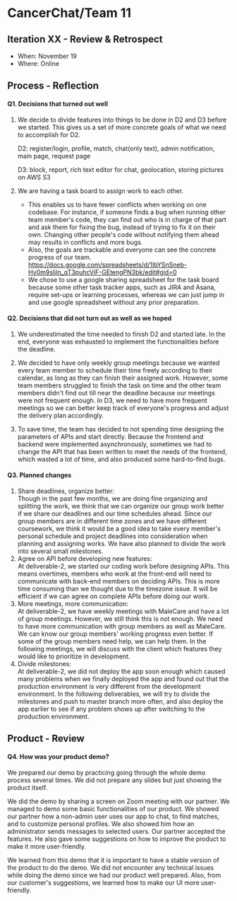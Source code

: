 # CancerChat/Team 11

## Iteration XX - Review & Retrospect

 * When: November 19
 * Where: Online

## Process - Reflection


#### Q1. Decisions that turned out well

 
1. We decide to divide features into things to be done in D2 and D3 before we started. This gives us a set of more concrete goals of what we need to accomplish for D2. 

    D2: register/login, profile, match, chat(only text), admin notification, main page, request page

    D3: block, report, rich text editor for chat, geolocation, storing pictures on AWS S3

2. We are having a task board to assign work to each other. 
    - This enables us to have fewer conflicts when working on one codebase. For instance, if someone finds a bug when running other team member's code, they can find out who is in charge of that part and ask them for fixing the bug, instead of trying to fix it on their own. Changing other people's code without notifying them ahead may results in conflicts and more bugs.
    - Also, the goals are trackable and everyone can see the concrete progress of our team. https://docs.google.com/spreadsheets/d/1IbYSnSneb-Hv0m9sljIn_qT3puhcViF-GEtengPN3bk/edit#gid=0 
    - We chose to use a google sharing spreadsheet for the task board because some other task tracker apps, such as JIRA and Asana, require set-ups or learning processes, whereas we can just jump in and use google spreadsheet without any prior preparation. 


#### Q2. Decisions that did not turn out as well as we hoped

1. We underestimated the time needed to finish D2 and started late. In the end, everyone was exhausted to implement the functionalities before the deadline. 

2. We decided to have only weekly group meetings because we wanted every team member to schedule their time freely according to their calendar, as long as they can finish their assigned work. However, some team members struggled to finish the task on time and the other team members didn't find out till near the deadline because our meetings were not frequent enough. In D3, we need to have more frequent meetings so we can better keep track of everyone's progress and adjust the delivery plan accordingly. 

3. To save time, the team has decided to not spending time designing the parameters of APIs and start directly. Because the frontend and backend were implemented asynchronously, sometimes we had to change the API that has been written to meet the needs of the frontend, which wasted a lot of time, and also produced some hard-to-find bugs.


#### Q3. Planned changes

1. Share deadlines, organize better:  
Though in the past few months, we are doing fine organizing and splitting the work, we think that we can organize our group work better if we share our deadlines and our time schedules ahead. Since our group members are in different time zones and we have different coursework, 
we think it would be a good idea to take every member's personal schedule and project deadlines into consideration when planning and assigning works. We have also planned to divide the work into several small milestones.
2. Agree on API before developing new features:  
At deliverable-2, we started our coding work before designing APIs. This means overtimes, members who work at the front-end will need to communicate with back-end members on deciding APIs. This is more time consuming than we thought due to the timezone issue. It will be efficient if we can agree on complete APIs before doing our work.
3. More meetings, more communication:  
At deliverable-2, we have weekly meetings with MaleCare and have a lot of group meetings. However, we still think this is not enough. We need to have more communication with group members as well as MaleCare. We can know our group members' working progress even better. If some of the group members need help, we can help them. In the following meetings, we will discuss with the client which features they would like to prioritize in development.
4. Divide milestones:  
At deliverable-2, we did not deploy the app soon enough which caused many problems when we finally deployed the app and found out that the production environment is very different from the development environment. In the following deliverables, we will try to divide the milestones and push to master branch more often, and also deploy the app earlier to see if any problem shows up after switching to the production environment.

## Product - Review

#### Q4. How was your product demo?

We prepared our demo by practicing going through the whole demo process several times. We did not prepare any slides but just showing the product itself. 

We did the demo by sharing a screen on Zoom meeting with our partner. We managed to demo some basic functionalities of our product. We showed our partner how a non-admin user uses our app to chat, to find matches, and to customize personal profiles. We also showed him how an administrator sends messages to selected users. Our partner accepted the features. He also gave some suggestions on how to improve the product to make it more user-friendly.

We learned from this demo that it is important to have a stable version of the product to do the demo. We did not encounter any technical issues while doing the demo since we had our product well prepared. Also, from our customer's suggestions, we learned how to make our UI more user-friendly.
